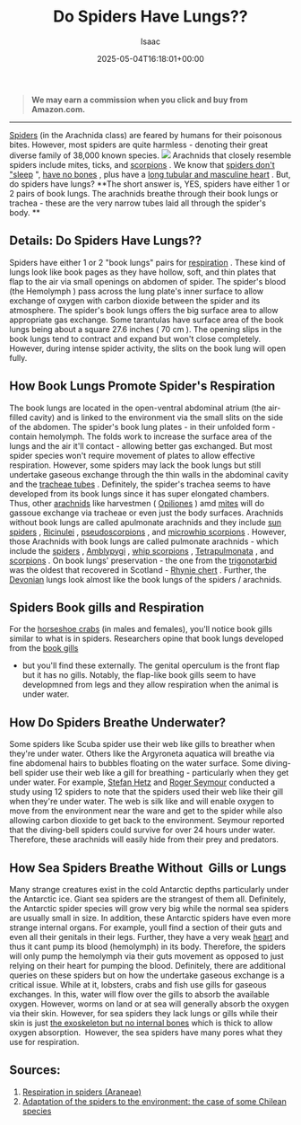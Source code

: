 ﻿---
author: Isaac
layout: post
title: Do Spiders Have Lungs??
date: '2025-05-04T16:18:01+00:00'
categories:
- Guide
- Spiders
tags: []
slug: /do-spiders-have-lungs/
lastmod: 2025-05-07T12:21:26+03:00
---
> **We may earn a commission when you click and buy from Amazon.com.**
>

---
[Spiders](https://www.sciencedirect.com/science/article/pii/B978012814043700025X)
(in the Arachnida class) are feared by humans for their poisonous bites. However, most spiders are quite harmless - denoting their great diverse family of 38,000 known species.
![](/assets/img/12/Pest-Control.jpg)
Arachnids that closely resemble spiders include mites, ticks, and
[scorpions](https://en.wikipedia.org/wiki/Scorpion)
. We know that
[spiders don't "sleep](https://pestpolicy.com/do-spiders-sleep/)
",
[have no bones](https://pestpolicy.com/do-spiders-have-bones/)
, plus have a
[long tubular and masculine heart](https://pestpolicy.com/do-spiders-have-hearts/)
. But, do spiders have lungs?
**The short answer is, YES, spiders have either 1 or 2 pairs of book lungs. The arachnids breathe through their book lungs or trachea - these are the very narrow tubes laid all through the spider's body. **
## Details: Do Spiders Have Lungs??
Spiders have either 1 or 2 "book lungs" pairs for
[respiration](https://en.wikipedia.org/wiki/Respiration_organ)
. These kind of lungs look like
book pages as they have
hollow,
soft, and
thin plates that flap to the air via small openings on abdomen of spider.
The spider's blood (the
Hemolymph
) pass across the lung plate's
inner surface to allow exchange of
oxygen with
carbon dioxide between the spider and its
atmosphere.
The spider's book lungs offers the
big surface area to allow appropriate
gas exchange. Some
tarantulas have surface area of the book lungs being about a
square
27.6 inches (
70 cm
).
The
opening slips in the book lungs tend to
contract and expand but won't close completely. However, during intense spider activity, the slits on the
book lung will open fully.
## How Book Lungs Promote Spider's Respiration
The book lungs are located in the open-ventral abdominal atrium (the air-filled cavity) and is linked to the environment via the small slits on the side of the abdomen.
The spider's book lung plates - in their unfolded form - contain hemolymph. The folds work to increase the surface area of the lungs and the air it'll contact - allowing better gas exchanged. But most spider species won't require movement of plates to allow effective respiration.
However, some spiders may lack the book lungs but still undertake gaseous exchange through the thin walls in the abdominal cavity and the
[tracheae tubes](https://en.wikipedia.org/wiki/Invertebrate_trachea)
.
Definitely, the spider's trachea seems to have developed from its book lungs since it has super elongated chambers. Thus, other
[arachnids](https://en.wikipedia.org/wiki/Arachnid)
like harvestmen (
[Opiliones](https://en.wikipedia.org/wiki/Opiliones)
) amd
[mites](https://pestpolicy.com/can-humans-get-ear-mites-from-dogs/)
will do gassoue exchange via tracheae or even just the body surfaces.
Arachnids without book lungs are called apulmonate arachnids and they include
[sun spiders](https://en.wikipedia.org/wiki/Solifugae)
,
[Ricinulei](https://en.wikipedia.org/wiki/Ricinulei)
,
[pseudoscorpions](https://en.wikipedia.org/wiki/Pseudoscorpion)
, and
[microwhip scorpions](https://en.wikipedia.org/wiki/Microwhip_scorpion)
.
However, those Arachnids with book lungs are called pulmonate arachnids - which include the
[spiders](https://en.wikipedia.org/wiki/Spider)
,
[Amblypygi](https://en.wikipedia.org/wiki/Amblypygi)
,
[whip scorpions](https://en.wikipedia.org/wiki/Whip_scorpion)
,
[Tetrapulmonata](https://en.wikipedia.org/wiki/Tetrapulmonata)
, and
[scorpions](https://en.wikipedia.org/wiki/Scorpion)
.
On book lungs' preservation - the one from the
[trigonotarbid](https://en.wikipedia.org/wiki/Trigonotarbid)
was the oldest that recovered in Scotland -
[Rhynie chert](https://en.wikipedia.org/wiki/Rhynie_chert)
. Further, the
[Devonian](https://en.wikipedia.org/wiki/Devonian)
lungs look almost like the book lungs of the spiders / arachnids.
## Spiders Book gills and Respiration
For the
[horseshoe crabs](https://www.nwf.org/Educational-Resources/Wildlife-Guide/Invertebrates/Horseshoe-Crab)
(in males and females), you'll notice book gills similar to what is in spiders. Researchers opine that book lungs developed from the
[book gills](https://www.sciencedirect.com/science/article/pii/S1467803915000353)
- but you'll find these externally.
The genital operculum is the front flap  but it has no gills. Notably, the flap-like book gills seem to have developmned from legs and they allow respiration when the animal is under water.
## How Do Spiders Breathe Underwater?
Some spiders like Scuba spider use their web like gills to breather when they're under water. Others like the Argyroneta aquatica will breathe via fine abdomenal hairs to bubbles floating on the water surface.
Some diving-bell spider use their web like a gill for breathing - particularly when they get under water. For example,
[Stefan Hetz](http://www.activetouch.de/index.php?id=38)
and
[Roger Seymour](http://www.adelaide.edu.au/directory/roger.seymour)
conducted a study using 12 spiders to note that the spiders used their web like their gill when they're under water.
The web is silk like and will enable oxygen to move from the environment near the ware and get to the spider while also allowing carbon dioxide to get back to the environment.
Seymour reported that the diving-bell spiders could survive for over 24 hours under water. Therefore, these arachnids will easily hide from their prey and predators.
## How Sea Spiders Breathe Without  Gills or Lungs

Many strange creatures exist in the cold Antarctic depths  particularly under the Antarctic ice. Giant sea spiders are the strangest of them all. Definitely, the Antarctic spider species will grow very big while the normal sea spiders are usually small in size.
In addition, these Antarctic spiders have even more strange internal organs. For example, youll find a section of their guts and even all their genitals in their legs. Further, they have a very weak
[heart](https://pestpolicy.com/do-spiders-have-hearts/)
and thus it cant pump its blood (hemolymph) in its body.
Therefore, the spiders will only pump the hemolymph via their guts movement as opposed to just relying on their heart for pumping the blood. Definitely, there are additional queries on these spiders but on how the undertake gaseous exchange is a critical issue.
While at it, lobsters, crabs and fish use gills for gaseous exchanges. In this, water will flow over the gills to absorb the available oxygen. However, worms on land or at sea will generally absorb the oxygen via their skin.
However, for sea spiders  they lack lungs or gills while their skin is just
[the exoskeleton  but no internal bones](https://pestpolicy.com/do-spiders-have-bones/)
 which is thick to allow oxygen absorption.  However, the sea spiders have many pores what they use for respiration.
## Sources:
1. [Respiration in spiders (Araneae)](https://link.springer.com/article/10.1007/s00360-016-0962-8)
2. [Adaptation of the spiders to the environment: the case of some Chilean species](https://www.frontiersin.org/articles/10.3389/fphys.2015.00220)